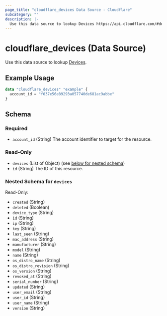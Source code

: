 ```yaml
---
page_title: "cloudflare_devices Data Source - Cloudflare"
subcategory: ""
description: |-
  Use this data source to lookup Devices https://api.cloudflare.com/#devices-list-devices.
---
```


# cloudflare_devices (Data Source)

Use this data source to lookup [Devices](https://api.cloudflare.com/#devices-list-devices).

## Example Usage

```terraform
data "cloudflare_devices" "example" {
  account_id = "f037e56e89293a057740de681ac9abbe"
}
```

<!-- schema generated by tfplugindocs -->
## Schema

### Required

- `account_id` (String) The account identifier to target for the resource.

### Read-Only

- `devices` (List of Object) (see [below for nested schema](#nestedatt--devices))
- `id` (String) The ID of this resource.

<a id="nestedatt--devices"></a>
### Nested Schema for `devices`

Read-Only:

- `created` (String)
- `deleted` (Boolean)
- `device_type` (String)
- `id` (String)
- `ip` (String)
- `key` (String)
- `last_seen` (String)
- `mac_address` (String)
- `manufacturer` (String)
- `model` (String)
- `name` (String)
- `os_distro_name` (String)
- `os_distro_revision` (String)
- `os_version` (String)
- `revoked_at` (String)
- `serial_number` (String)
- `updated` (String)
- `user_email` (String)
- `user_id` (String)
- `user_name` (String)
- `version` (String)



